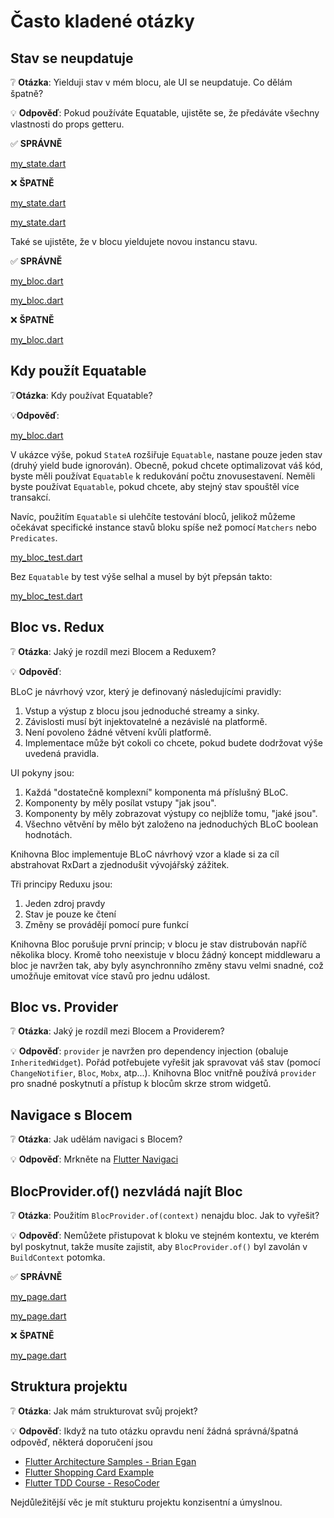 # Často kladené otázky

## Stav se neupdatuje

❔ **Otázka**: Yielduji stav v mém blocu, ale UI se neupdatuje. Co dělám špatně?

💡 **Odpověď**: Pokud používáte Equatable, ujistěte se, že předáváte všechny vlastnosti do props getteru.

✅ **SPRÁVNĚ**

[my_state.dart](../_snippets/faqs/state_not_updating_good_1.dart.md ':include')

❌ **ŠPATNĚ**

[my_state.dart](../_snippets/faqs/state_not_updating_bad_1.dart.md ':include')

[my_state.dart](../_snippets/faqs/state_not_updating_bad_2.dart.md ':include')

Také se ujistěte, že v blocu yieldujete novou instancu stavu.

✅ **SPRÁVNĚ**

[my_bloc.dart](../_snippets/faqs/state_not_updating_good_2.dart.md ':include')

[my_bloc.dart](../_snippets/faqs/state_not_updating_good_3.dart.md ':include')

❌ **ŠPATNĚ**

[my_bloc.dart](../_snippets/faqs/state_not_updating_bad_3.dart.md ':include')

## Kdy použít Equatable

❔**Otázka**: Kdy používat Equatable?

💡**Odpověď**:

[my_bloc.dart](../_snippets/faqs/equatable_yield.dart.md ':include')

V ukázce výše, pokud `StateA` rozšiřuje `Equatable`, nastane pouze jeden stav (druhý yield bude ignorován).
Obecně, pokud chcete optimalizovat váš kód, byste měli používat `Equatable` k redukování počtu znovusestavení.
Neměli byste používat `Equatable`, pokud chcete, aby stejný stav spouštěl více transakcí.

Navíc, použitím `Equatable` si ulehčíte testování bloců, jelikož můžeme očekávat specifické instance stavů bloku spíše než pomocí `Matchers` nebo `Predicates`.

[my_bloc_test.dart](../_snippets/faqs/equatable_bloc_test.dart.md ':include')

Bez `Equatable` by test výše selhal a musel by být přepsán takto:

[my_bloc_test.dart](../_snippets/faqs/without_equatable_bloc_test.dart.md ':include')

## Bloc vs. Redux

❔ **Otázka**: Jaký je rozdíl mezi Blocem a Reduxem?

💡 **Odpověď**:

BLoC je návrhový vzor, který je definovaný následujícími pravidly:

1. Vstup a výstup z blocu jsou jednoduché streamy a sinky.
2. Závislosti musí být injektovatelné a nezávislé na platformě.
3. Není povoleno žádné větvení kvůli platformě.
4. Implementace může být cokoli co chcete, pokud budete dodržovat výše uvedená pravidla.

UI pokyny jsou:

1. Každá "dostatečně komplexní" komponenta má příslušný BLoC.
2. Komponenty by měly posílat vstupy "jak jsou".
3. Komponenty by měly zobrazovat výstupy co nejblíže tomu, "jaké jsou".
4. Všechno větvění by mělo být založeno na jednoduchých BLoC boolean hodnotách.

Knihovna Bloc implementuje BLoC návrhový vzor a klade si za cíl abstrahovat RxDart a zjednodušit vývojářský zážitek. 

Tři principy Reduxu jsou:

1. Jeden zdroj pravdy
2. Stav je pouze ke čtení
3. Změny se provádějí pomocí pure funkcí

Knihovna Bloc porušuje první princip; v blocu je stav distrubován napříč několika blocy.
Kromě toho neexistuje v blocu žádný koncept middlewaru a bloc je navržen tak, aby byly asynchronního změny stavu velmi snadné, což umožňuje emitovat více stavů pro jednu událost.

## Bloc vs. Provider

❔ **Otázka**: Jaký je rozdíl mezi Blocem a Providerem?

💡 **Odpověď**: `provider` je navržen pro dependency injection (obaluje `InheritedWidget`).
Pořád potřebujete vyřešit jak spravovat váš stav (pomocí `ChangeNotifier`, `Bloc`, `Mobx`, atp...).
Knihovna Bloc vnitřně používá `provider` pro snadné poskytnutí a přístup k blocům skrze strom widgetů.

## Navigace s Blocem

❔ **Otázka**: Jak udělám navigaci s Blocem?

💡 **Odpověď**: Mrkněte na [Flutter Navigaci](recipesflutternavigation.md)

## BlocProvider.of() nezvládá najít Bloc

❔ **Otázka**: Použitím `BlocProvider.of(context)` nenajdu bloc. Jak to vyřešit? 

💡 **Odpověď**: Nemůžete přistupovat k bloku ve stejném kontextu, ve kterém byl poskytnut, takže musíte zajistit, aby `BlocProvider.of()` byl zavolán v `BuildContext` potomka.

✅ **SPRÁVNĚ**

[my_page.dart](../_snippets/faqs/bloc_provider_good_1.dart.md ':include')

[my_page.dart](../_snippets/faqs/bloc_provider_good_2.dart.md ':include')

❌ **ŠPATNĚ**

[my_page.dart](../_snippets/faqs/bloc_provider_bad_1.dart.md ':include')

## Struktura projektu

❔ **Otázka**: Jak mám strukturovat svůj projekt?

💡 **Odpověď**: Ikdyž na tuto otázku opravdu není žádná správná/špatná odpověď, některá doporučení jsou

- [Flutter Architecture Samples - Brian Egan](https://github.com/brianegan/flutter_architecture_samples/tree/master/bloc_library)
- [Flutter Shopping Card Example](https://github.com/mit-73/true_bloc/tree/master/examples/flutter_shopping_cart)
- [Flutter TDD Course - ResoCoder](https://github.com/ResoCoder/flutter-tdd-clean-architecture-course)

Nejdůležitější věc je mít stukturu projektu konzisentní a úmyslnou.
